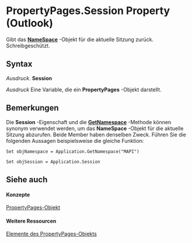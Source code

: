 
# PropertyPages.Session Property (Outlook)

Gibt das  **[NameSpace](f0dcaa19-07f5-5d42-a3bf-2e42b7885644.md)** -Objekt für die aktuelle Sitzung zurück. Schreibgeschützt.


## Syntax

 _Ausdruck_. **Session**

 _Ausdruck_ Eine Variable, die ein **PropertyPages** -Objekt darstellt.


## Bemerkungen

Die  **Session** -Eigenschaft und die **[GetNamespace](6175d0d9-5a61-ce45-35c0-b70895d757b3.md)** -Methode können synonym verwendet werden, um das **NameSpace** -Objekt für die aktuelle Sitzung abzurufen. Beide Member haben denselben Zweck. Führen Sie die folgenden Aussagen beispielsweise die gleiche Funktion:


```
Set objNamespace = Application.GetNamespace("MAPI") 
```


```
Set objSession = Application.Session
```


## Siehe auch


#### Konzepte


[PropertyPages-Objekt](9850ae7b-f167-d3b2-2e9b-f1df1e4922ec.md)
#### Weitere Ressourcen


[Elemente des PropertyPages-Objekts](http://msdn.microsoft.com/library/f4ffb5e3-3821-30ad-6752-0c531fa00e99%28Office.15%29.aspx)